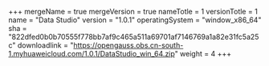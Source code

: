 +++
mergeName = true
mergeVersion = true
nameTotle = 1
versionTotle = 1
name = "Data Studio"
version = "1.0.1"
operatingSystem = "window_x86_64"
sha = "822dfed0b0b70555f778bb7af9c465a511a69701af7146769a1a82e31fc5a25c"
downloadlink = "https://opengauss.obs.cn-south-1.myhuaweicloud.com/1.0.1/DataStudio_win_64.zip"
weight =  4
+++